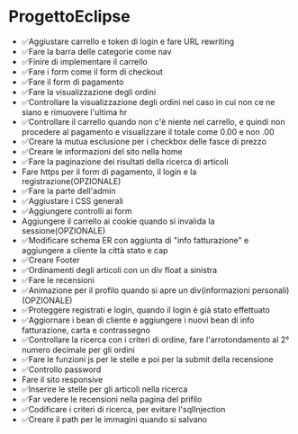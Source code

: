 # ProgettoEclipse
<ul>
  <li>✅Aggiustare carrello e token di login e fare URL rewriting</li>
  <li>✅Fare la barra delle categorie come nav</li>
  <li>✅Finire di implementare il carrello</li>
  <li>✅Fare i form come il form di checkout</li>
  <li>✅Fare il form di pagamento</li>
  <li>✅Fare la visualizzazione degli ordini</li>
  <li>✅Controllare la visualizzazione degli ordini nel caso in cui non ce ne siano e rimuovere l'ultima hr</li>
  <li>✅Controllare il carrello quando non c'è niente nel carrello, e quindi non procedere al pagamento e visualizzare il totale come 0.00 e non .00</li>
  <li>✅Creare la mutua esclusione per i checkbox delle fasce di prezzo</li>
  <li>✅Creare le informazioni del sito nella home</li>
  <li>✅Fare la paginazione dei risultati della ricerca di articoli</li>
  <li>Fare https per il form di pagamento, il login e la registrazione(OPZIONALE)</li>
  <li>✅Fare la parte dell'admin</li>
  <li>✅Aggiustare i CSS generali</li>
  <li>✅Aggiungere controlli ai form</li>
  <li>Aggiungere il carrello ai cookie quando si invalida la sessione(OPZIONALE)</li>
  <li>✅Modificare schema ER con aggiunta di "info fatturazione" e aggiungere a cliente la città stato e cap</li>
  <li>✅Creare Footer</li>
  <li>✅Ordinamenti degli articoli con un div float a sinistra</li>
  <li>✅Fare le recensioni</li>
  <li>✅Animazione per il profilo quando si apre un div(informazioni personali)(OPZIONALE)</li>
  <li>✅Proteggere registrati e login, quando il login è già stato effettuato</li>
  <li>✅Aggiornare i bean di cliente e aggiungere i nuovi bean di info fatturazione, carta e contrassegno</li>
  <li>✅Controllare la ricerca con i criteri di ordine, fare l'arrotondamento al 2° numero decimale per gli ordini</li>
  <li>✅Fare le funzioni js per le stelle e poi per la submit della recensione</li>
  <li>✅Controllo password</li>
  <li>Fare il sito responsive</li>
  <li>✅Inserire le stelle per gli articoli nella ricerca</li>
  <li>✅Far vedere le recensioni nella pagina del prifilo</li>
  <li>✅Codificare i criteri di ricerca, per evitare l'sqlInjection</li>
  <li>✅Creare il path per le immagini quando si salvano</li>
</ul>
